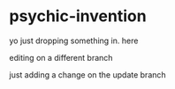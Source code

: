 # psychic-invention

yo just dropping something in. here

editing on a different branch

just adding a change on the update branch
